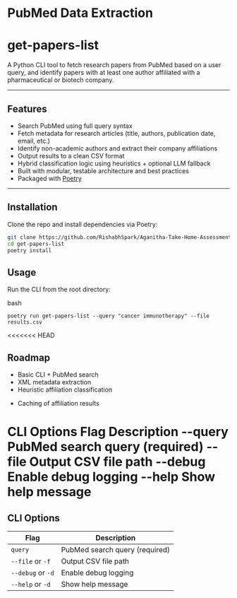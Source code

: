# PubMed Data Extraction

# get-papers-list

A Python CLI tool to fetch research papers from PubMed based on a user query, and identify papers with at least one author affiliated with a pharmaceutical or biotech company.

---

## Features

- Search PubMed using full query syntax
- Fetch metadata for research articles (title, authors, publication date, email, etc.)
- Identify non-academic authors and extract their company affiliations
- Output results to a clean CSV format
- Hybrid classification logic using heuristics + optional LLM fallback
- Built with modular, testable architecture and best practices
- Packaged with [Poetry](https://python-poetry.org/)

---

## Installation

Clone the repo and install dependencies via Poetry:

```bash
git clone https://github.com/RishabhSpark/Aganitha-Take-Home-Assessment.git
cd get-papers-list
poetry install
```

## Usage
Run the CLI from the root directory:

bash
```
poetry run get-papers-list --query "cancer immunotherapy" --file results.csv
```

<<<<<<< HEAD
## Roadmap
- Basic CLI + PubMed search
- XML metadata extraction
- Heuristic affiliation classification
<!-- - LLM-based fallback classifier -->
- Caching of affiliation results


CLI Options
Flag	Description
--query	PubMed search query (required)
--file	Output CSV file path
--debug	Enable debug logging
--help	Show help message
=======
## CLI Options

| Flag              | Description                              |
|-------------------|------------------------------------------|
| `query`           | PubMed search query (required)           |
| `--file` or `-f`  | Output CSV file path                     |
| `--debug` or `-d` | Enable debug logging                     |
| `--help` or `-d`  | Show help message                        |
